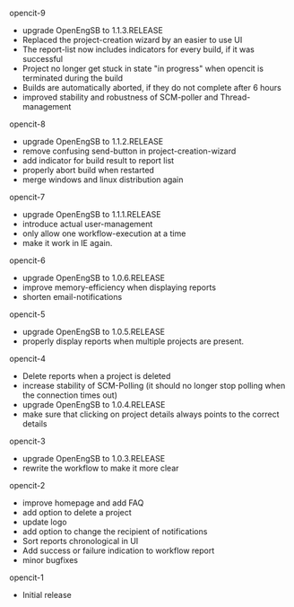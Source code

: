 opencit-9
  * upgrade OpenEngSB to 1.1.3.RELEASE
  * Replaced the project-creation wizard by an easier to use UI
  * The report-list now includes indicators for every build, if it was successful
  * Project no longer get stuck in state "in progress" when opencit is terminated during the build
  * Builds are automatically aborted, if they do not complete after 6 hours
  * improved stability and robustness of SCM-poller and Thread-management

opencit-8
  * upgrade OpenEngSB to 1.1.2.RELEASE
  * remove confusing send-button in project-creation-wizard
  * add indicator for build result to report list
  * properly abort build when restarted
  * merge windows and linux distribution again

opencit-7
  * upgrade OpenEngSB to 1.1.1.RELEASE
  * introduce actual user-management
  * only allow one workflow-execution at a time
  * make it work in IE again.

opencit-6
  * upgrade OpenEngSB to 1.0.6.RELEASE
  * improve memory-efficiency when displaying reports
  * shorten email-notifications

opencit-5
  * upgrade OpenEngSB to 1.0.5.RELEASE
  * properly display reports when multiple projects are present.

opencit-4
  * Delete reports when a project is deleted
  * increase stability of SCM-Polling (it should no longer stop polling when the connection times out)
  * upgrade OpenEngSB to 1.0.4.RELEASE
  * make sure that clicking on project details always points to the correct details

opencit-3
  * upgrade OpenEngSB to 1.0.3.RELEASE
  * rewrite the workflow to make it more clear

opencit-2
  * improve homepage and add FAQ
  * add option to delete a project
  * update logo
  * add option to change the recipient of notifications
  * Sort reports chronological in UI
  * Add success or failure indication to workflow report
  * minor bugfixes

opencit-1
  * Initial release